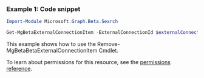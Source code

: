### Example 1: Code snippet

```powershellImport-Module Microsoft.Graph.Beta.Search

Get-MgBetaExternalConnectionItem -ExternalConnectionId $externalConnectionId -ExternalItemId $externalItemId
```
This example shows how to use the Remove-MgBetaBetaExternalConnectionItem Cmdlet.
To learn about permissions for this resource, see the [permissions reference](/graph/permissions-reference).

